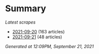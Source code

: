 # Summary
*Latest scrapes*
* [2021-09-20](https://github.com/nuuuwan/news_lk/blob/data/news_lk.2021-09-20.json) (163 articles)
* [2021-09-21](https://github.com/nuuuwan/news_lk/blob/data/news_lk.2021-09-21.json) (48 articles)

*Generated at 12:09PM, September 21, 2021*